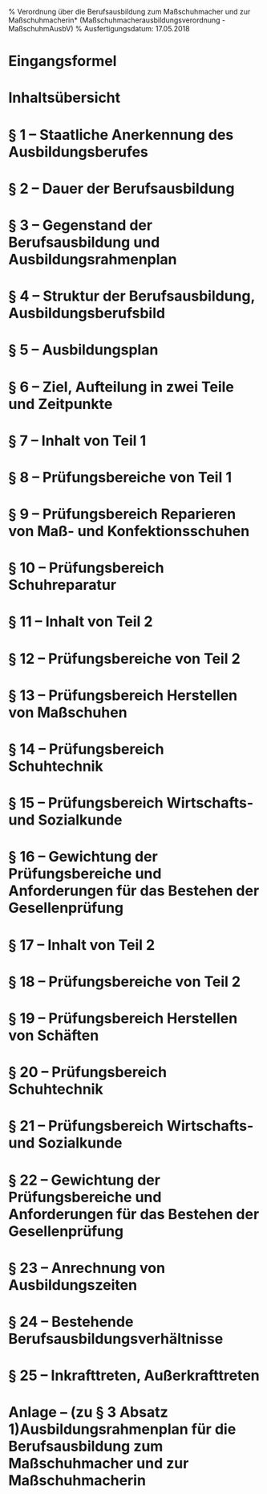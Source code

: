 % Verordnung über die Berufsausbildung zum Maßschuhmacher und zur Maßschuhmacherin*  (Maßschuhmacherausbildungsverordnung - MaßschuhmAusbV)
% Ausfertigungsdatum: 17.05.2018
 
# Eingangsformel

# Inhaltsübersicht

# § 1 – Staatliche Anerkennung des Ausbildungsberufes

# § 2 – Dauer der Berufsausbildung

# § 3 – Gegenstand der Berufsausbildung und Ausbildungsrahmenplan

# § 4 – Struktur der Berufsausbildung, Ausbildungsberufsbild

# § 5 – Ausbildungsplan

# § 6 – Ziel, Aufteilung in zwei Teile und Zeitpunkte

# § 7 – Inhalt von Teil 1

# § 8 – Prüfungsbereiche von Teil 1

# § 9 – Prüfungsbereich Reparieren von Maß- und Konfektionsschuhen

# § 10 – Prüfungsbereich Schuhreparatur

# § 11 – Inhalt von Teil 2

# § 12 – Prüfungsbereiche von Teil 2

# § 13 – Prüfungsbereich Herstellen von Maßschuhen

# § 14 – Prüfungsbereich Schuhtechnik

# § 15 – Prüfungsbereich Wirtschafts- und Sozialkunde

# § 16 – Gewichtung der Prüfungsbereiche und Anforderungen für das Bestehen der Gesellenprüfung

# § 17 – Inhalt von Teil 2

# § 18 – Prüfungsbereiche von Teil 2

# § 19 – Prüfungsbereich Herstellen von Schäften

# § 20 – Prüfungsbereich Schuhtechnik

# § 21 – Prüfungsbereich Wirtschafts- und Sozialkunde

# § 22 – Gewichtung der Prüfungsbereiche und Anforderungen für das Bestehen der Gesellenprüfung

# § 23 – Anrechnung von Ausbildungszeiten

# § 24 – Bestehende Berufsausbildungsverhältnisse

# § 25 – Inkrafttreten, Außerkrafttreten

# Anlage – (zu § 3 Absatz 1)Ausbildungsrahmenplan für die Berufsausbildung zum Maßschuhmacher und zur Maßschuhmacherin
